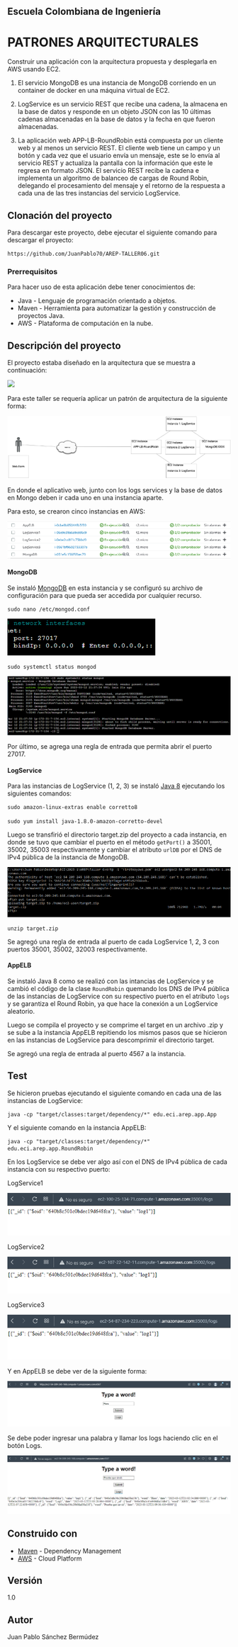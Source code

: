 ## Escuela Colombiana de Ingeniería
# PATRONES ARQUITECTURALES

Construir una aplicación con la arquitectura propuesta y desplegarla en AWS usando EC2.

1. El servicio MongoDB es una instancia de MongoDB corriendo en un container de docker en una máquina virtual de EC2.

2. LogService es un servicio REST que recibe una cadena, la almacena en la base de datos y responde en un objeto JSON con las 10 últimas cadenas almacenadas en la base de datos y la fecha en que fueron almacenadas.

3. La aplicación web APP-LB-RoundRobin está compuesta por un cliente web y al menos un servicio REST. El cliente web tiene un campo y un botón y cada vez que el usuario envía un mensaje, este se lo envía al servicio REST y actualiza la pantalla con la información que este le regresa en formato JSON. El servicio REST recibe la cadena e implementa un algoritmo de balanceo de cargas de Round Robin, delegando el procesamiento del mensaje y el retorno de la respuesta a cada una de las tres instancias del servicio LogService.

## Clonación del proyecto

Para descargar este proyecto, debe ejecutar el siguiente comando para descargar el proyecto:

```
https://github.com/JuanPablo70/AREP-TALLER06.git
```

### Prerrequisitos

Para hacer uso de esta aplicación debe tener conocimientos de:
+ Java - Lenguaje de programación orientado a objetos.
+ Maven - Herramienta para automatizar la gestión y construcción de proyectos Java. 
+ AWS - Plataforma de computación en la nube.

## Descripción del proyecto

El proyecto estaba diseñado en la arquitectura que se muestra a continuación:

![](img/diseño.png)

Para este taller se requería aplicar un patrón de arquitectura de la siguiente forma:

![](img/diseñoTaller.png)

En donde el aplicativo web, junto con los logs services y la base de datos en Mongo deben ir cada uno en una instancia aparte.

Para esto, se crearon cinco instancias en AWS:

![](img/awsinstancias.png)

#### MongoDB

Se instaló [MongoDB](https://www.mongodb.com/docs/manual/tutorial/install-mongodb-on-amazon/) en esta instancia y se configuró su archivo de configuración para que pueda ser accedida por cualquier recurso.

```
sudo nano /etc/mongod.conf
```

![](img/mongoconf.png)

```
sudo systemctl status mongod
```

![](img/mongo.png)

Por último, se agrega una regla de entrada que permita abrir el puerto 27017.

#### LogService

Para las instancias de LogService (1, 2, 3) se instaló [Java 8](https://docs.aws.amazon.com/es_es/corretto/latest/corretto-8-ug/amazon-linux-install.html) ejecutando los siguientes comandos:

```
sudo amazon-linux-extras enable corretto8

sudo yum install java-1.8.0-amazon-corretto-devel
```

Luego se transfirió el directorio target.zip del proyecto a cada instancia, en donde se tuvo que cambiar el puerto en el método ```getPort()``` a 35001, 35002, 35003 respectivamente y cambiar el atributo ```urlDB``` por el DNS de IPv4 pública de la instancia de MongoDB.

![](img/sftp.png)

```
unzip target.zip
```

Se agregó una regla de entrada al puerto de cada LogService 1, 2, 3 con puertos 35001, 35002, 32003 respectivamente.

#### AppELB

Se instaló Java 8 como se realizó con las intancias de LogService y se cambió el código de la clase ```RoundRobin``` quemando los DNS de IPv4 pública de las instancias de LogService con su respectivo puerto en el atributo ```logs``` y se garantiza el Round Robin, ya que hace la conexión a un LogService aleatorio.

Luego se compila el proyecto y se comprime el target en un archivo .zip y se sube a la instancia AppELB repitiendo los mismos pasos que se hicieron en las instancias de LogService para descomprimir el directorio target.

Se agregó una regla de entrada al puerto 4567 a la instancia.

## Test

Se hicieron pruebas ejecutando el siguiente comando en cada una de las instancias de LogService:

```
java -cp "target/classes:target/dependency/*" edu.eci.arep.app.App
```

Y el siguiente comando en la instancia AppELB:

```
java -cp "target/classes:target/dependency/*" edu.eci.arep.app.RoundRobin
```

En los LogService se debe ver algo así con el DNS de IPv4 pública de cada instancia con su respectivo puerto:

LogService1

![](img/ls1.png)

LogService2

![](img/ls2.png)

LogService3

![](img/ls3.png)

Y en AppELB se debe ver de la siguiente forma:

![](img/prueba.png)

Se debe poder ingresar una palabra y llamar los logs haciendo clic en el botón Logs.

![](img/pruebaws.png)

## Construido con

+ [Maven](https://maven.apache.org/) - Dependency Management
+ [AWS](https://aws.amazon.com/es/) - Cloud Platform

## Versión

1.0

## Autor

Juan Pablo Sánchez Bermúdez
